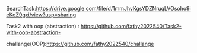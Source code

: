 SearchTask:https://drive.google.com/file/d/1mmJhvKgsYDZNruqLVOsoho9ieKoZ9gxi/view?usp=sharing

Task2 with oop (abstraction) : https://github.com/fathy2022540/Task2-with-oop-abstraction-

challange(OOP):https://github.com/fathy2022540/challange
